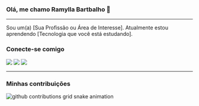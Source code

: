 ### Olá, me chamo Ramylla Bartbalho 👋

---

Sou um(a) [Sua Profissão ou Área de Interesse]. Atualmente estou aprendendo [Tecnologia que você está estudando].

### Conecte-se comigo

<div style="display: inline_block">
  <a href="[Link do seu LinkedIn]" target="_blank"><img src="https://img.shields.io/badge/-LinkedIn-%230077B5?style=for-the-badge&logo=linkedin&logoColor=white"></a> 
  <a href="[Link do seu Instagram]" target="_blank"><img src="https://img.shields.io/badge/-Instagram-%23E4405F?style=for-the-badge&logo=instagram&logoColor=white"></a>
  <a href="mailto:[seu-email]@gmail.com"><img src="https://img.shields.io/badge/-Gmail-%23333?style=for-the-badge&logo=gmail&logoColor=white"></a>
</div>

---

### Minhas contribuições

<picture>
  <source media="(prefers-color-scheme: dark)" srcset="https://raw.githubusercontent.com/ramyllaluiza/ramyllaluiza/dist/github-snake-dark.svg">
  <source media="(prefers-color-scheme: light)" srcset="https://raw.githubusercontent.com/ramyllaluiza/ramyllaluiza/dist/github-snake.svg">
  <img alt="github contributions grid snake animation" src="https://raw.githubusercontent.com/ramyllaluiza/ramyllaluiza/dist/github-snake.svg">
</picture>
